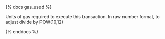 {% docs gas_used %}

Units of gas required to execute this transaction. In raw number format, to adjust divide by POW(10,12)

{% enddocs %}
